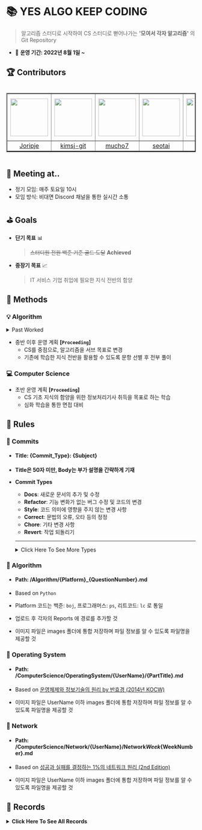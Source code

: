 # :books: YES ALGO KEEP CODING

> 알고리즘 스터디로 시작하여 CS 스터디로 뻗어나가는 **'모여서 각자 알고리즘'** 의 Git Repository

- :calendar: <b>운영 기간: 2022년 8월 1일 ~ </b>

## :trophy: Contributors

<div style="overflow: scroll;">
<table border="2">
<th width="125" height="125" align="middle">
<a href="https://github.com/Joripje">
<img src="https://avatars.githubusercontent.com/u/89237865?v=4" width="100" height="100">
</a>
</th>
<th width="125" height="125" align="middle">
<a href="https://github.com/kimsj-git">
<img src="https://avatars.githubusercontent.com/u/109324498?v=4" width="100" height="100">
</a>
</th>
<th width="125" height="125" align="middle">
<a href="https://github.com/mucho7">
<img src="https://avatars.githubusercontent.com/u/109324468?v=4" width="100" height="100">
</a>
</th>
<th width="125" height="125" align="middle">
<a href="https://github.com/seotai">
<img src="https://avatars.githubusercontent.com/u/109324478?v=4" width="100" height="100">
</a>
</th>
<th width="125" height="125" align="middle">
<a href="https://github.com/sjsjlim">
<img src="https://avatars.githubusercontent.com/u/109324476?v=4" width="100" height="100">
</a>
</th>
<th width="125" height="125" align="middle">
<a href="https://github.com/TraceofLight">
<img src="https://avatars.githubusercontent.com/u/98262849?v=4" width="100" height="100">
</a>
</th>
<tr>
<td align="middle"><a href="https://github.com/Joripje">Joripje</a></td>
<td align="middle"><a href="https://github.com/kimsj-git">kimsj-git</a></td>
<td align="middle"><a href="https://github.com/mucho7">mucho7</a></td>
<td align="middle"><a href="https://github.com/seotai">seotai</a></td>
<td align="middle"><a href="https://github.com/sjsjlim">sjsjlim</a></td>
<td align="middle"><a href="https://github.com/TraceofLight">TraceofLight</a></td>
</tr>
</table>
</div>

## :loudspeaker: Meeting at..

- 정기 모임: 매주 토요일 10시
- 모임 방식: 비대면 Discord 채널을 통한 실시간 소통

## :golf: Goals

- **단기 목표** :bar_chart:

  > ~~스터디원 전원 백준 기준 골드 도달~~ **Achieved**

- **중장기 목표** :chart_with_upwards_trend:

  > IT 서비스 기업 취업에 필요한 지식 전반의 함양

## :hammer: Methods

### :bulb: Algorithm

<details>
	<summary> Past Worked </summary>
    <hr>
	<div>
        <p>
            <span>&#183</span> 초반 운영 계획
        </p>
        <p>
            <span>&#183</span> 매주 알고리즘 3문항 + 개인 선택 3문항 선택 후 전부 풀이
        </p>
        <p>
            <span>&#183</span> 발표할 문항 사전 선택 후 정기 모임에서 코드 리뷰 및 QnA 진행
        </p>
		<p>
            <span>&#183</span> 중반 운영 계획
        </p>
        <p>
            <span>&#183</span> 매주 사전 선별된 알고리즘 6문항 각자 1문항씩 선택 후 전부 풀이
        </p>
        <p>
            <span>&#183</span> 본인이 선택한 문제 발표 진행 후 정기 모임에서 코드 리뷰 및 QnA 진행
        </p>
	</div>
    <hr>
</details>

- 중반 이후 운영 계획 **[`Proceeding`]**
  - CS를 중점으로, 알고리즘을 서브 목표로 변경
  - 기존에 학습한 지식 전반을 활용할 수 있도록 문항 선별 후 전부 풀이

### :computer: Computer Science

- 초반 운영 계획 **[`Proceeding`]**
  - CS 기초 지식의 함양을 위한 정보처리기사 취득을 목표로 하는 학습
  - 심화 학습을 통한 면접 대비

## :scroll: Rules

### :round_pushpin: Commits

- #### Title: {Commit_Type}: {Subject}

- **Title은 50자 미만, Body는 부가 설명을 간략하게 기재**

- **Commit Types**

  - **Docs**: 새로운 문서의 추가 및 수정
  - **Refactor**: 기능 변화가 없는 버그 수정 및 코드의 변경
  - **Style**: 코드 의미에 영향을 주지 않는 변경 사항
  - **Correct**: 문법의 오류, 오타 등의 정정
  - **Chore**: 기타 변경 사항
  - **Revert**: 작업 되돌리기

  ***

  <details>
      <summary>Click Here To See More Types</summary>
      <br>
      <p>Feat: 새로운 기능의 추가</p>
      <p>Fix: 버그 수정</p>
      <p>Ci: CI 관련 설정의 수정</p>
      <p>Test: 테스트 코드 추가 혹은 기존 테스트 코드 수정</p>
      <p>Add: 파일 추가</p>
      <p>Move: 파일 이동</p>
  	<p>Delete: 파일 삭제</p>
  	<p>Modify: 파일 변경</p>
  	<p>Correct: 문법 오류, 오타 등의 정정</p>
  </details>

### :round_pushpin: Algorithm

- #### Path: /Algorithm/{Platform}\_{QuestionNumber}.md

- Based on `Python`

- Platform 코드는 백준: `boj`, 프로그래머스: `ps`, 리트코드: `lc` 로 통일
- 업로드 후 각자의 Reports 에 경로를 추가할 것
- 이미지 파일은 images 폴더에 통합 저장하며 파일 정보를 알 수 있도록 파일명을 제공할 것

### :round_pushpin: Operating System

- #### Path: /ComputerScience/OperatingSystem/{UserName}/{PartTitle}.md

- Based on [운영체제와 정보기술의 원리 by 반효경 (2014년 KOCW)](http://www.kocw.net/home/cview.do?cid=3646706b4347ef09)

- 이미지 파일은 UserName 이하 images 폴더에 통합 저장하며 파일 정보를 알 수 있도록 파일명을 제공할 것

### :round_pushpin: Network

- #### Path: /ComputerScience/Network/{UserName}/Network*Week*{WeekNumber}.md

- Based on [성공과 실패를 결정하는 1%의 네트워크 원리 (2nd Edition)](https://nl.go.kr/seoji/contents/S80100000000.do?schM=intgr_detail_view_isbn&isbn=9788931553482)

- 이미지 파일은 UserName 이하 images 폴더에 통합 저장하며 파일 정보를 알 수 있도록 파일명을 제공할 것

## :movie_camera: Records

<details>
	<summary><b>Click Here To See All Records</b></summary>
    <div>
        <br>
    	<a href="https://github.com/yes-algo-keep-coding/algorithm/blob/main/Records/TraceofLight.md" style="text-decoration: none; color: #000000; font-weight:bold;">
            TraceofLight's Records
        </a>
    </div>
    <div>
        <br>
    	<a href="https://github.com/yes-algo-keep-coding/algorithm/blob/main/Records/Joripje.md" style="text-decoration: none; color: #000000; font-weight:bold;">
            Joripje's Records
        </a>
    </div>
    <div>
        <br>
    	<a href="https://github.com/yes-algo-keep-coding/algorithm/blob/main/Records/kimsj-git.md" style="text-decoration: none; color: #000000; font-weight:bold;">
            kimsj-git's Records
        </a>
    </div>
    <div>
        <br>
    	<a href="https://github.com/yes-algo-keep-coding/algorithm/blob/main/Records/mucho7.md" style="text-decoration: none; color: #000000; font-weight:bold;">
            mucho7's Records
        </a>
    </div>
    <div>
        <br>
    	<a href="https://github.com/yes-algo-keep-coding/algorithm/blob/main/Records/seotai.md" style="text-decoration: none; color: #000000; font-weight:bold;">
            seotai's Records
        </a>
    </div>
    <div>
        <br>
    	<a href="https://github.com/yes-algo-keep-coding/algorithm/blob/main/Records/sjsjslim.md" style="text-decoration: none; color: #000000; font-weight:bold;">
            sjsjslim's Records
        </a>
    </div>
</details>
